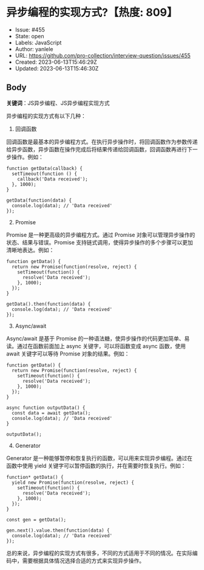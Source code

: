 # 异步编程的实现方式?【热度: 809】

- Issue: #455
- State: open
- Labels: JavaScript
- Author: yanlele
- URL: https://github.com/pro-collection/interview-question/issues/455
- Created: 2023-06-13T15:46:29Z
- Updated: 2023-06-13T15:46:30Z

## Body

**关键词**：JS异步编程、JS异步编程实现方式

异步编程的实现方式有以下几种：

1. 回调函数

回调函数是最基本的异步编程方式。在执行异步操作时，将回调函数作为参数传递给异步函数，异步函数在操作完成后将结果传递给回调函数，回调函数再进行下一步操作。例如：

```
function getData(callback) {
  setTimeout(function () {
    callback('Data received');
  }, 1000);
}

getData(function(data) {
  console.log(data); // 'Data received'
});
```

2. Promise

Promise 是一种更高级的异步编程方式。通过 Promise 对象可以管理异步操作的状态、结果与错误。Promise 支持链式调用，使得异步操作的多个步骤可以更加清晰地表达。例如：

```
function getData() {
  return new Promise(function(resolve, reject) {
    setTimeout(function() {
      resolve('Data received');
    }, 1000);
  });
}

getData().then(function(data) {
  console.log(data); // 'Data received'
});
```

3. Async/await

Async/await 是基于 Promise 的一种语法糖，使异步操作的代码更加简单、易读。通过在函数前面加上 async 关键字，可以将函数变成 async 函数，使用 await 关键字可以等待 Promise 对象的结果。例如：

```
function getData() {
  return new Promise(function(resolve, reject) {
    setTimeout(function() {
      resolve('Data received');
    }, 1000);
  });
}

async function outputData() {
  const data = await getData();
  console.log(data); // 'Data received'
}

outputData();
```

4. Generator

Generator 是一种能够暂停和恢复执行的函数，可以用来实现异步编程。通过在函数中使用 yield 关键字可以暂停函数的执行，并在需要时恢复执行。例如：

```
function* getData() {
  yield new Promise(function(resolve, reject) {
    setTimeout(function() {
      resolve('Data received');
    }, 1000);
  });
}

const gen = getData();

gen.next().value.then(function(data) {
  console.log(data); // 'Data received'
});
```

总的来说，异步编程的实现方式有很多，不同的方式适用于不同的情况。在实际编码中，需要根据具体情况选择合适的方式来实现异步操作。

